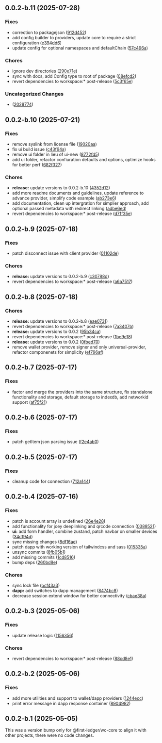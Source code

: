 ## 0.0.2-b.11 (2025-07-28)

### Fixes

- correction to packagejson ([912d452](https://github.com/first-ledger/wallet-connect-playground/commit/912d452))
- add config builder to providers, update core to require a strict configuration ([e394dd6](https://github.com/first-ledger/wallet-connect-playground/commit/e394dd6))
- update config for optional namespaces and defaultChain ([57c496a](https://github.com/first-ledger/wallet-connect-playground/commit/57c496a))

### Chores

- ignore dev directories ([290e71e](https://github.com/first-ledger/wallet-connect-playground/commit/290e71e))
- sync with docs, add Config type to root of package ([08efcd2](https://github.com/first-ledger/wallet-connect-playground/commit/08efcd2))
- revert dependencies to workspace:* post-release ([5c3f65e](https://github.com/first-ledger/wallet-connect-playground/commit/5c3f65e))

### Uncategorized Changes

-  ([2028774](https://github.com/first-ledger/wallet-connect-playground/commit/2028774))

## 0.0.2-b.10 (2025-07-21)

### Fixes

- remove syslink from license file ([19020aa](https://github.com/first-ledger/wallet-connect-playground/commit/19020aa))
- fix ui build issue ([c43f64a](https://github.com/first-ledger/wallet-connect-playground/commit/c43f64a))
- remove ui folder in lieu of ui-new ([8772fd5](https://github.com/first-ledger/wallet-connect-playground/commit/8772fd5))
- add ui folder, refactor confiuration defaults and options, optimize hooks for better perf ([682f327](https://github.com/first-ledger/wallet-connect-playground/commit/682f327))

### Chores

- **release:** update versions to 0.0.2-b.10 ([4352d12](https://github.com/first-ledger/wallet-connect-playground/commit/4352d12))
- add more readme documents and guidelines, update reference to advance provider, simplify code example ([ab273e6](https://github.com/first-ledger/wallet-connect-playground/commit/ab273e6))
- add documentation, clean up intergration for simplier approach, add optional passed metadata with redirect linking ([adbe6ed](https://github.com/first-ledger/wallet-connect-playground/commit/adbe6ed))
- revert dependencies to workspace:* post-release ([d71f35e](https://github.com/first-ledger/wallet-connect-playground/commit/d71f35e))

## 0.0.2-b.9 (2025-07-18)

### Fixes

- patch disconnect issue with client provider ([01102de](https://github.com/first-ledger/wallet-connect-playground/commit/01102de))

### Chores

- **release:** update versions to 0.0.2-b.9 ([c30788d](https://github.com/first-ledger/wallet-connect-playground/commit/c30788d))
- revert dependencies to workspace:* post-release ([a6a7517](https://github.com/first-ledger/wallet-connect-playground/commit/a6a7517))

## 0.0.2-b.8 (2025-07-18)

### Chores

- **release:** update versions to 0.0.2-b.8 ([eae0731](https://github.com/first-ledger/wallet-connect-playground/commit/eae0731))
- revert dependencies to workspace:* post-release ([7a3407b](https://github.com/first-ledger/wallet-connect-playground/commit/7a3407b))
- **release:** update versions to 0.0.2 ([95b34ca](https://github.com/first-ledger/wallet-connect-playground/commit/95b34ca))
- revert dependencies to workspace:* post-release ([1be9e18](https://github.com/first-ledger/wallet-connect-playground/commit/1be9e18))
- **release:** update versions to 0.0.2 ([0fbed70](https://github.com/first-ledger/wallet-connect-playground/commit/0fbed70))
- remove wallet provider, remove signer and only universal-provider, refactor componenets for simplicity ([ef796af](https://github.com/first-ledger/wallet-connect-playground/commit/ef796af))

## 0.0.2-b.7 (2025-07-17)

### Fixes

- factor and merge the providers into the same structure, fix standalone functionality and storage, default storage to indexdb, add networkid support ([af75f21](https://github.com/first-ledger/wallet-connect-playground/commit/af75f21))

## 0.0.2-b.6 (2025-07-17)

### Fixes

- patch getItem json parsing issue ([f2e4ab0](https://github.com/first-ledger/wallet-connect-playground/commit/f2e4ab0))

## 0.0.2-b.5 (2025-07-17)

### Fixes

- cleanup code for connection ([712a144](https://github.com/first-ledger/wallet-connect-playground/commit/712a144))

## 0.0.2-b.4 (2025-07-16)

### Fixes

- patch is account array is undefined ([26e4e28](https://github.com/first-ledger/wallet-connect-playground/commit/26e4e28))
- add functionality for joey deeplinking and qrcode connection ([0388521](https://github.com/first-ledger/wallet-connect-playground/commit/0388521))
- **ui:** add form handler, combine zustand, patch navbar on smaller devices ([34c194d](https://github.com/first-ledger/wallet-connect-playground/commit/34c194d))
- sync missing changes ([8df16ae](https://github.com/first-ledger/wallet-connect-playground/commit/8df16ae))
- patch dapp with working version of tailwindcss and sass ([015335a](https://github.com/first-ledger/wallet-connect-playground/commit/015335a))
- unsync commits ([8fb05b1](https://github.com/first-ledger/wallet-connect-playground/commit/8fb05b1))
- add missing commits ([1cd8516](https://github.com/first-ledger/wallet-connect-playground/commit/1cd8516))
- bump deps ([260bd8e](https://github.com/first-ledger/wallet-connect-playground/commit/260bd8e))

### Chores

- sync lock file ([bcf43a3](https://github.com/first-ledger/wallet-connect-playground/commit/bcf43a3))
- **dapp:** add switches to dapp management ([8474bc8](https://github.com/first-ledger/wallet-connect-playground/commit/8474bc8))
- decrease session extend window for better connectivity ([cbae38a](https://github.com/first-ledger/wallet-connect-playground/commit/cbae38a))

## 0.0.2-b.3 (2025-05-06)

### Fixes

- update release logic ([1156356](https://github.com/first-ledger/wallet-connect-playground/commit/1156356))

### Chores

- revert dependencies to workspace:* post-release ([88cd8e1](https://github.com/first-ledger/wallet-connect-playground/commit/88cd8e1))

## 0.0.2-b.2 (2025-05-06)

### Fixes

- add more utilities and support to wallet/dapp providers ([1244ecc](https://github.com/first-ledger/wallet-connect-playground/commit/1244ecc))
- print error message in dapp response container ([8904982](https://github.com/first-ledger/wallet-connect-playground/commit/8904982))

## 0.0.2-b.1 (2025-05-05)

This was a version bump only for @first-ledger/wc-core to align it with other projects, there were no code changes.